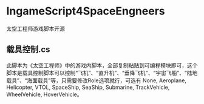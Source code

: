 # IngameScript4SpaceEngneers
 太空工程师游戏脚本开源

## 载具控制.cs
此脚本为《太空工程师》中的游戏内脚本，全部复制粘贴到可编程模块即可，这个脚本是载具控制脚本可以控制“飞机”、“直升机”、“垂降飞机”、“宇宙飞船”、“陆地载具”、“海面载具”等，只需要修改Role选项就行，可选有 None, Aeroplane, Helicopter, VTOL, SpaceShip, SeaShip, Submarine, TrackVehicle, WheelVehicle, HoverVehicle。
